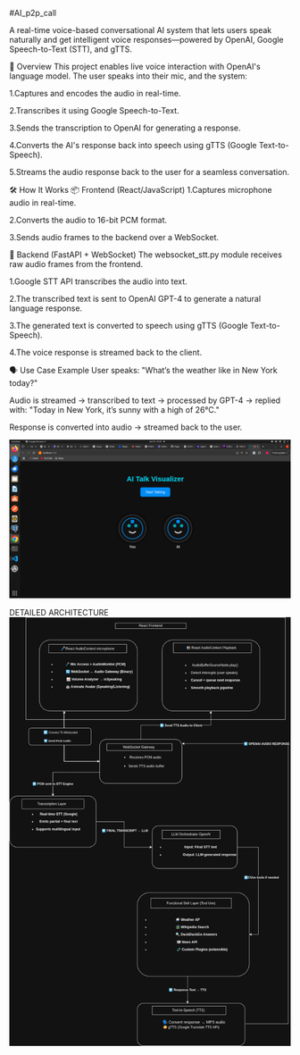 #AI_p2p_call

A real-time voice-based conversational AI system that lets users speak naturally and get intelligent voice responses—powered by OpenAI, Google Speech-to-Text (STT), and gTTS.

🎯 Overview
This project enables live voice interaction with OpenAI's language model. The user speaks into their mic, and the system:

1.Captures and encodes the audio in real-time.

2.Transcribes it using Google Speech-to-Text.

3.Sends the transcription to OpenAI for generating a response.

4.Converts the AI's response back into speech using gTTS (Google Text-to-Speech).

5.Streams the audio response back to the user for a seamless conversation.


🛠️ How It Works
📦 Frontend (React/JavaScript)
1.Captures microphone audio in real-time.

2.Converts the audio to 16-bit PCM format.

3.Sends audio frames to the backend over a WebSocket.

🔁 Backend (FastAPI + WebSocket)
The websocket_stt.py module receives raw audio frames from the frontend.

1.Google STT API transcribes the audio into text.

2.The transcribed text is sent to OpenAI GPT-4 to generate a natural language response.

3.The generated text is converted to speech using gTTS (Google Text-to-Speech).

4.The voice response is streamed back to the client.



🗣️ Use Case Example
User speaks: "What’s the weather like in New York today?"

Audio is streamed → transcribed to text → processed by GPT-4 → replied with:
"Today in New York, it’s sunny with a high of 26°C."

Response is converted into audio → streamed back to the user.


![Output Screenshot](output.png)

DETAILED ARCHITECTURE
![Output Screenshot](output1.jpg)
